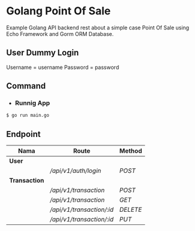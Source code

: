 # Golang Point Of Sale

Example Golang API backend rest about a simple case Point Of Sale using Echo Framework and Gorm ORM Database.

## User Dummy Login
  Username = username
  Password = password

## Command

- ### Runnig App

```sh
$ go run main.go
```

## Endpoint

| **Nama**        | **Route**                  | **Method** |
| --------------- | -------------------------- | ---------- |
| **User**        |                            |            |
|                 | */api/v1/auth/login*        | *POST*     |
| **Transaction** |                            |            |
|                 | */api/v1/transaction*      | *POST*     |
|                 | */api/v1/transaction*      | *GET*      |
|                 | */api/v1/transaction/:id*  | *DELETE*   |
|                 | */api/v1/transaction/:id*  | *PUT*      |
